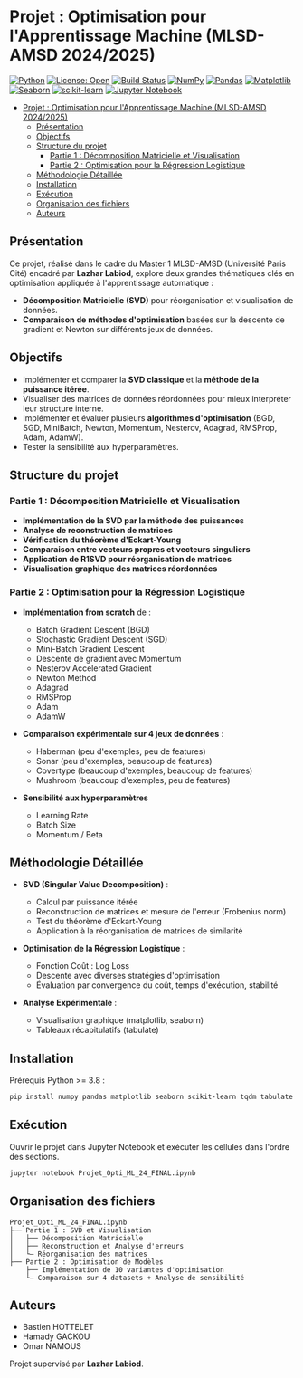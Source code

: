 # Projet : Optimisation pour l'Apprentissage Machine (MLSD-AMSD 2024/2025)

[![Python](https://img.shields.io/badge/python-3.8%2B-blue.svg)](https://www.python.org/downloads/)
[![License: Open](https://img.shields.io/badge/license-Open-lightgrey.svg)](#)
[![Build Status](https://img.shields.io/badge/build-passing-brightgreen.svg)](#)
[![NumPy](https://img.shields.io/badge/numpy-supported-orange.svg)](https://numpy.org/)
[![Pandas](https://img.shields.io/badge/pandas-supported-lightblue.svg)](https://pandas.pydata.org/)
[![Matplotlib](https://img.shields.io/badge/matplotlib-supported-yellow.svg)](https://matplotlib.org/)
[![Seaborn](https://img.shields.io/badge/seaborn-supported-purple.svg)](https://seaborn.pydata.org/)
[![scikit-learn](https://img.shields.io/badge/scikit--learn-supported-green.svg)](https://scikit-learn.org/stable/)
[![Jupyter Notebook](https://img.shields.io/badge/jupyter-notebook-orange.svg)](https://jupyter.org/)


- [Projet : Optimisation pour l'Apprentissage Machine (MLSD-AMSD 2024/2025)](#projet--optimisation-pour-lapprentissage-machine-mlsd-amsd-20242025)
  - [Présentation](#-présentation)
  - [Objectifs](#-objectifs)
  - [Structure du projet](#-structure-du-projet)
    - [Partie 1 : Décomposition Matricielle et Visualisation](#partie-1--décomposition-matricielle-et-visualisation)
    - [Partie 2 : Optimisation pour la Régression Logistique](#partie-2--optimisation-pour-la-régression-logistique)
  - [Méthodologie Détaillée](#-méthodologie-détaillée)
  - [Installation](#️-installation)
  - [Exécution](#-exécution)
  - [Organisation des fichiers](#-organisation-des-fichiers)
  - [Auteurs](#-auteurs)


##  Présentation

Ce projet, réalisé dans le cadre du Master 1 MLSD-AMSD (Université Paris Cité) encadré par **Lazhar Labiod**, explore deux grandes thématiques clés en optimisation appliquée à l'apprentissage automatique :
- **Décomposition Matricielle (SVD)** pour réorganisation et visualisation de données.
- **Comparaison de méthodes d'optimisation** basées sur la descente de gradient et Newton sur différents jeux de données.

## Objectifs

- Implémenter et comparer la **SVD classique** et la **méthode de la puissance itérée**.
- Visualiser des matrices de données réordonnées pour mieux interpréter leur structure interne.
- Implémenter et évaluer plusieurs **algorithmes d'optimisation** (BGD, SGD, MiniBatch, Newton, Momentum, Nesterov, Adagrad, RMSProp, Adam, AdamW).
- Tester la sensibilité aux hyperparamètres.

##  Structure du projet

### Partie 1 : Décomposition Matricielle et Visualisation
- **Implémentation de la SVD par la méthode des puissances**
- **Analyse de reconstruction de matrices**
- **Vérification du théorème d'Eckart-Young**
- **Comparaison entre vecteurs propres et vecteurs singuliers**
- **Application de R1SVD pour réorganisation de matrices**
- **Visualisation graphique des matrices réordonnées**

### Partie 2 : Optimisation pour la Régression Logistique
- **Implémentation from scratch** de :
  - Batch Gradient Descent (BGD)
  - Stochastic Gradient Descent (SGD)
  - Mini-Batch Gradient Descent
  - Descente de gradient avec Momentum
  - Nesterov Accelerated Gradient
  - Newton Method
  - Adagrad
  - RMSProp
  - Adam
  - AdamW

- **Comparaison expérimentale sur 4 jeux de données** :
  - Haberman (peu d'exemples, peu de features)
  - Sonar (peu d'exemples, beaucoup de features)
  - Covertype (beaucoup d'exemples, beaucoup de features)
  - Mushroom (beaucoup d'exemples, peu de features)

- **Sensibilité aux hyperparamètres**
  - Learning Rate
  - Batch Size
  - Momentum / Beta

##  Méthodologie Détaillée

- **SVD (Singular Value Decomposition)** :
  - Calcul par puissance itérée
  - Reconstruction de matrices et mesure de l'erreur (Frobenius norm)
  - Test du théorème d'Eckart-Young
  - Application à la réorganisation de matrices de similarité

- **Optimisation de la Régression Logistique** :
  - Fonction Coût : Log Loss
  - Descente avec diverses stratégies d'optimisation
  - Évaluation par convergence du coût, temps d'exécution, stabilité

- **Analyse Expérimentale** :
  - Visualisation graphique (matplotlib, seaborn)
  - Tableaux récapitulatifs (tabulate)

## Installation

Prérequis Python >= 3.8 :

```bash
pip install numpy pandas matplotlib seaborn scikit-learn tqdm tabulate
```

## Exécution

Ouvrir le projet dans Jupyter Notebook et exécuter les cellules dans l'ordre des sections.

```bash
jupyter notebook Projet_Opti_ML_24_FINAL.ipynb
```

## Organisation des fichiers

```text
Projet_Opti_ML_24_FINAL.ipynb
├── Partie 1 : SVD et Visualisation
│   ├── Décomposition Matricielle
│   ├── Reconstruction et Analyse d'erreurs
│   └— Réorganisation des matrices
├── Partie 2 : Optimisation de Modèles
    ├── Implémentation de 10 variantes d'optimisation
    └— Comparaison sur 4 datasets + Analyse de sensibilité
```

## Auteurs

- Bastien HOTTELET
- Hamady GACKOU
- Omar NAMOUS

Projet supervisé par **Lazhar Labiod**.

